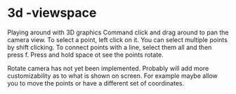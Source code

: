 # 3d -viewspace
 Playing around with 3D graphics
Command click and drag around to pan the camera view. To select a point, left click on it. You can select multiple points by shift clicking. To connect points with a line, select them all and then press f. Press and hold space ot see the points rotate.

Rotate camera has not yet been implemented. Probably will add more customizability as to what is shown on screen. For example maybe allow you to move the points or have a different set of coordinates.